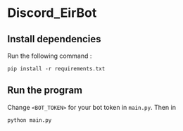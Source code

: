 # Discord_EirBot

## Install dependencies

Run the following command :

```
pip install -r requirements.txt
```

## Run the program

Change `<BOT_TOKEN>` for your bot token in `main.py`.
Then in 

```
python main.py
```



